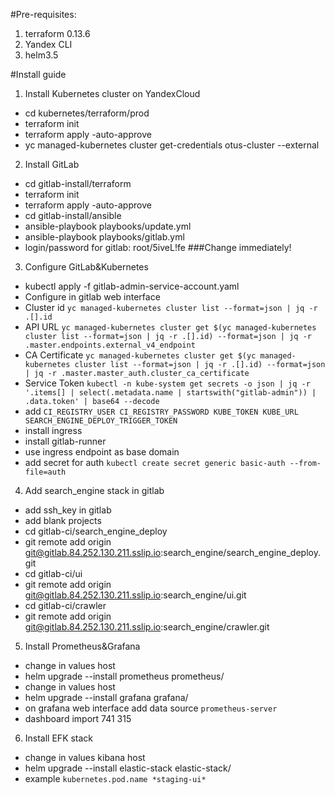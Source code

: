#Pre-requisites:
1. terraform 0.13.6
2. Yandex CLI
3. helm3.5

#Install guide
1. Install Kubernetes cluster on YandexCloud
  - cd kubernetes/terraform/prod
  - terraform init
  - terraform apply -auto-approve
  - yc managed-kubernetes cluster get-credentials otus-cluster --external

2. Install GitLab
  - cd gitlab-install/terraform
  - terraform init
  - terraform apply -auto-approve
  - cd gitlab-install/ansible
  - ansible-playbook playbooks/update.yml
  - ansible-playbook playbooks/gitlab.yml
  - login/password for gitlab: root/5iveL!fe  ###Change immediately!

3. Configure GitLab&Kubernetes
  - kubectl apply -f gitlab-admin-service-account.yaml
  - Configure in gitlab web interface
  - Cluster id `yc managed-kubernetes cluster list --format=json | jq -r .[].id`
  - API URL `yc managed-kubernetes cluster get $(yc managed-kubernetes cluster list --format=json | jq -r .[].id) --format=json | jq -r .master.endpoints.external_v4_endpoint`
  - CA Certificate `yc managed-kubernetes cluster get $(yc managed-kubernetes cluster list --format=json | jq -r .[].id) --format=json | jq -r .master.master_auth.cluster_ca_certificate`
  - Service Token `kubectl -n kube-system get secrets -o json | jq -r '.items[] | select(.metadata.name | startswith("gitlab-admin")) | .data.token' | base64 --decode`
  - add `CI_REGISTRY_USER CI_REGISTRY_PASSWORD KUBE_TOKEN KUBE_URL SEARCH_ENGINE_DEPLOY_TRIGGER_TOKEN`
  - install ingress
  - install gitlab-runner
  - use ingress endpoint as base domain
  - add secret for auth `kubectl create secret generic basic-auth --from-file=auth`

4. Add search_engine stack in gitlab
  - add ssh_key in gitlab
  - add blank projects
  - cd gitlab-ci/search_engine_deploy
  - git remote add origin git@gitlab.84.252.130.211.sslip.io:search_engine/search_engine_deploy.git
  - cd gitlab-ci/ui
  - git remote add origin git@gitlab.84.252.130.211.sslip.io:search_engine/ui.git
  - cd gitlab-ci/crawler
  - git remote add origin git@gitlab.84.252.130.211.sslip.io:search_engine/crawler.git

5. Install Prometheus&Grafana
  - change in values host
  - helm upgrade --install prometheus prometheus/
  - change in values host
  - helm upgrade --install grafana grafana/
  - on grafana web interface add data source `prometheus-server`
  - dashboard import 741 315

6. Install EFK stack
 - change in values kibana host
 - helm upgrade --install elastic-stack elastic-stack/
 - example `kubernetes.pod.name *staging-ui*`

